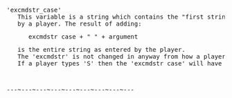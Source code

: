 <div class="mw-parser-output"><p><br />
<span id="excmdstr_case"></span>
</p>
<pre>'excmdstr_case'
   This variable is a string which contains the "first string" which was entered
   by a player. The result of adding:
</pre>
<pre>      excmdstr_case + " " + argument
</pre>
<pre>   is the entire string as entered by the player.
   The 'excmdstr' is not changed in anyway from how a player types it.
   If a player types 'S' then the 'excmdstr_case' will have 'S' in it.
</pre>
<p><br />
</p>
<pre>---~---~---~---~---~---~---~---~---
</pre></div>